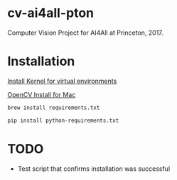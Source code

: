 # cv-ai4all-pton
Computer Vision Project for AI4All at Princeton, 2017.

# Installation


[Install Kernel for virtual environments](http://ipython.readthedocs.io/en/stable/install/kernel_install.html#kernels-for-different-environments)

[OpenCV Install for Mac](https://www.learnopencv.com/install-opencv3-on-macos/)


```bash
brew install requirements.txt

pip install python-requirements.txt
```

# TODO
* Test script that confirms installation was successful